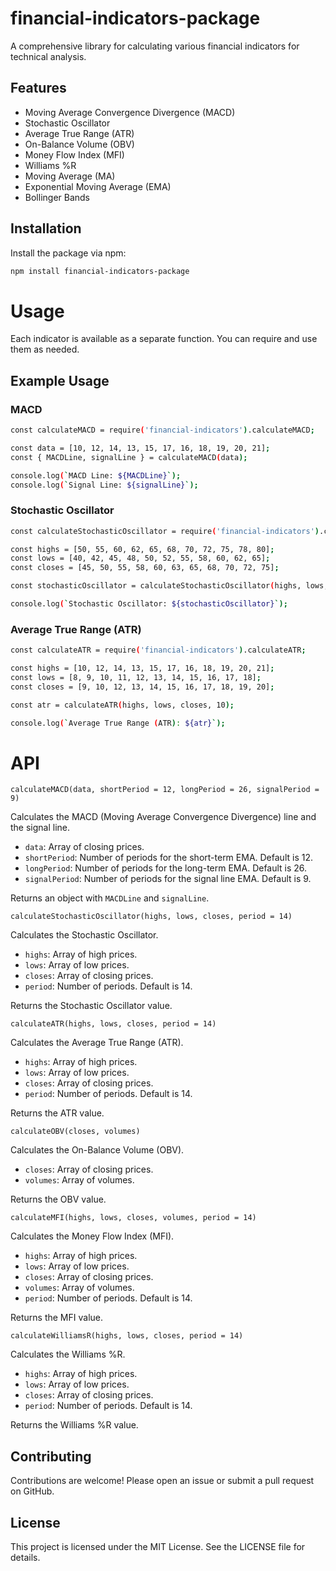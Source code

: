 # financial-indicators-package

A comprehensive library for calculating various financial indicators for technical analysis.

## Features

- Moving Average Convergence Divergence (MACD)
- Stochastic Oscillator
- Average True Range (ATR)
- On-Balance Volume (OBV)
- Money Flow Index (MFI)
- Williams %R
- Moving Average (MA)
- Exponential Moving Average (EMA)
- Bollinger Bands

## Installation

Install the package via npm:

```bash
npm install financial-indicators-package
```
# Usage

Each indicator is available as a separate function. You can require and use them as needed.

## Example Usage

### MACD
```bash
const calculateMACD = require('financial-indicators').calculateMACD;

const data = [10, 12, 14, 13, 15, 17, 16, 18, 19, 20, 21];
const { MACDLine, signalLine } = calculateMACD(data);

console.log(`MACD Line: ${MACDLine}`);
console.log(`Signal Line: ${signalLine}`);
```

### Stochastic Oscillator
```bash
const calculateStochasticOscillator = require('financial-indicators').calculateStochasticOscillator;

const highs = [50, 55, 60, 62, 65, 68, 70, 72, 75, 78, 80];
const lows = [40, 42, 45, 48, 50, 52, 55, 58, 60, 62, 65];
const closes = [45, 50, 55, 58, 60, 63, 65, 68, 70, 72, 75];

const stochasticOscillator = calculateStochasticOscillator(highs, lows, closes);

console.log(`Stochastic Oscillator: ${stochasticOscillator}`);
```
### Average True Range (ATR)
```bash
const calculateATR = require('financial-indicators').calculateATR;

const highs = [10, 12, 14, 13, 15, 17, 16, 18, 19, 20, 21];
const lows = [8, 9, 10, 11, 12, 13, 14, 15, 16, 17, 18];
const closes = [9, 10, 12, 13, 14, 15, 16, 17, 18, 19, 20];

const atr = calculateATR(highs, lows, closes, 10);

console.log(`Average True Range (ATR): ${atr}`);
```
# API

`calculateMACD(data, shortPeriod = 12, longPeriod = 26, signalPeriod = 9)`

Calculates the MACD (Moving Average Convergence Divergence) line and the signal line.

-  `data`: Array of closing prices.
-  `shortPeriod`: Number of periods for the short-term EMA. Default is 12.
-  `longPeriod`: Number of periods for the long-term EMA. Default is 26.
-  `signalPeriod`: Number of periods for the signal line EMA. Default is 9.


Returns an object with `MACDLine` and `signalLine`.

`calculateStochasticOscillator(highs, lows, closes, period = 14)`

Calculates the Stochastic Oscillator.

-  `highs`: Array of high prices.
-  `lows`: Array of low prices.
-  `closes`: Array of closing prices.
-  `period`: Number of periods. Default is 14.

Returns the Stochastic Oscillator value.

`calculateATR(highs, lows, closes, period = 14)`

Calculates the Average True Range (ATR).

-  `highs`: Array of high prices.
-  `lows`: Array of low prices.
-  `closes`: Array of closing prices.
-  `period`: Number of periods. Default is 14.

Returns the ATR value.

`calculateOBV(closes, volumes)`

Calculates the On-Balance Volume (OBV).

-   `closes`: Array of closing prices.
-   `volumes`: Array of volumes.

Returns the OBV value.

`calculateMFI(highs, lows, closes, volumes, period = 14)`

Calculates the Money Flow Index (MFI).

-   `highs`: Array of high prices.
-   `lows`: Array of low prices.
-   `closes`: Array of closing prices.
-   `volumes`: Array of volumes.
-   `period`: Number of periods. Default is 14.

Returns the MFI value.

`calculateWilliamsR(highs, lows, closes, period = 14)`

Calculates the Williams %R.

-   `highs`: Array of high prices.
-   `lows`: Array of low prices.
-   `closes`: Array of closing prices.
-   `period`: Number of periods. Default is 14.

Returns the Williams %R value.

## Contributing

Contributions are welcome! Please open an issue or submit a pull request on GitHub.

## License

This project is licensed under the MIT License. See the LICENSE file for details.